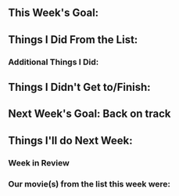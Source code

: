 ## This Week's Goal:

## Things I Did From the List:

### Additional Things I Did:

## Things I Didn't Get to/Finish:

## Next Week's Goal: Back on track

## Things I'll do Next Week:

### Week in Review

### Our movie(s) from the list this week were: